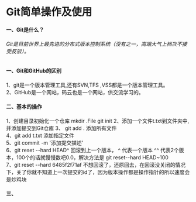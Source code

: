 ﻿# Git简单操作及使用
#### 一、Git是什么？
######    Git是目前世界上最先进的分布式版本控制系统（没有之一，高端大气上档次不接受反驳）。

#### 一、Git和GitHub的区别
  1、git是一个版本管理工具,还有SVN,TFS ,VSS都是一个版本管理工具。</br>
  2、GitHub是一个网站，码云也是一个网站，供交流学习的。</br>
  
#### 二、基本的操作
1、创建目录初始化一个仓库 
	mkdir .File
	git init 
2、添加一个文件t.txt到文件夹中,并添加提交到Git仓库
	3、 git add . 添加所有文件</br>
	 4、git add t.txt 添加指定文件</br>
	 5、git commit -m '添加提交描述'</br>
	 6、git reset --hard HEAD^ 回滚到上一个版本， ^ 代表一个版本 ^^ 代表2个版本，100个的话就慢慢数吧0.0，解决方法是 git reset--hard HEAD~100</br>
	 7、git reset --hard 6485f2f71af 不想回滚了，还原回去，在回滚没关闭的情况下，关了你就不知道上一次提交的id了，因为版本操作都是操作指针的所以速度会是炒鸡块</br>
	 
#### 三、
